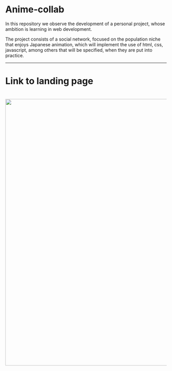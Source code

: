 # Anime-collab

In this repository we observe the development of a personal project, whose ambition is learning in web development. 

The project consists of a social network, focused on the population niche that enjoys Japanese animation, which will implement the use of html, css, javascript, among others that will be specified, when they are put into practice.

<hr/>
<h1>
Link to landing page
<h1/>

 <a href="https://deividbautista.github.io/Anime-collab/index.html">
    <img src="https://github.com/deividbautista/Anime-collab/blob/main/views/assets/imagenes/landing_page.png" width="830px"/>
 </a>
